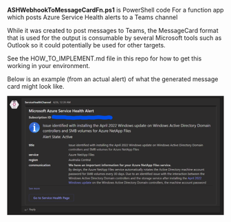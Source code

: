
**ASHWebhookToMessageCardFn.ps1** is PowerShell code For a function app which posts Azure Service Health alerts to a Teams channel

While it was created to post messages to Teams, the MessageCard format that is used for the output is consumable by several Microsoft tools such as Outlook so it could potentially be used for other targets.

See the HOW_TO_IMPLEMENT.md file in this repo for how to get this working in your environment.

Below is an example (from an actual alert) of what the generated message card might look like.  

![Sample Image](https://github.com/hooverken/azureFunctionAppStuff/blob/main/azureServiceHealthAlertsToMessageCard/FunctionAppMessageCardExample.png?raw=true)
